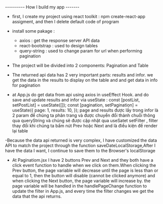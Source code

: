 ---------- How I build my app -------

- first, I create my project using react toolkit : npm create-react-app assigment, and then I delete default code of program
- install some pakage :
  - axios : get the response server API data
  - react-bootstrap : used to design tables
  - query-string : used to change param for url when performing pagination
- The project will be divided into 2 components: Pagination and Table

- The returned api data has 2 very important parts: results and infor. we get the data in the results to display on the table and and get data in info for pagination

- at App.js do get data from api using axios in useEffect Hook. and do save and update results and infor via
  useState : const [postList, setPostList] = useState([]);
  const [pagination, setPagination] = useState({
  page: 1,
  results: 10,
  });
  page and results được lấy trong infor là 2 param để chúng ta phân trang và được chuyển đổi thành chuỗi thông qua queryString và chúng sẽ được cập nhật qua useSatet setFilter , filter thay đổi khi chúng ta bấm nút Prev hoặc Next and là điều kiện để render lại table

-Because the data api returned is very complex, I have customized the data API to match the project through the function saveDateLocalStorage,After I have the data I want, I continue to save them to the Browser's localStorage

- At Paginatiom.jsx I have 2 buttons Prev and Next and they both have a click event function to handle when we click on them.When clicking the Prev button, the page variable will decrease until the page is less than or equal to 1, then the button will disable (cannot be clicked anymore) and when clicking the Next button, the page variable will increase by. the page variable will be handled in the handlePageChange function to update the filter in App.js, and every time the filter changes we get the data that the api returns.
